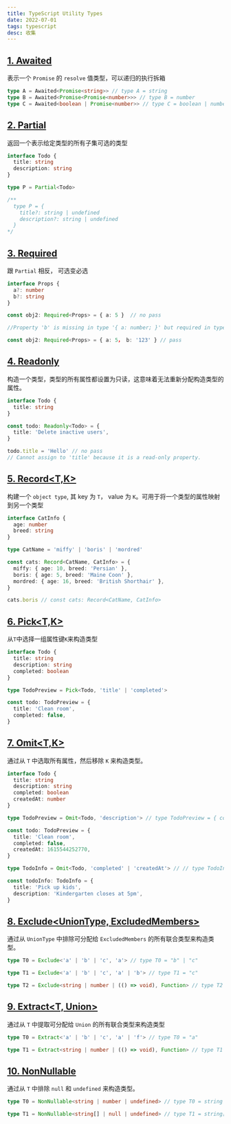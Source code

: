 ```yaml
---
title: TypeScript Utility Types
date: 2022-07-01
tags: typescript
desc: 收集
---
```


## [1. Awaited](https://www.typescriptlang.org/docs/handbook/utility-types.html#awaitedtype)

表示一个 `Promise` 的 `resolve` 值类型，可以递归的执行拆箱

```ts
type A = Awaited<Promise<string>> // type A = string
type B = Awaited<Promise<Promise<number>>> // type B = number
type C = Awaited<boolean | Promise<number>> // type C = boolean | number
```

## [2. Partial](https://www.typescriptlang.org/docs/handbook/utility-types.html#partialtype)

返回一个表示给定类型的所有子集可选的类型
```ts
interface Todo {
  title: string
  description: string
}

type P = Partial<Todo>

/**
  type P = {
    title?: string | undefined
    description?: string | undefined
  }
*/

```

## [3. Required](https://www.typescriptlang.org/docs/handbook/utility-types.html#requiredtype)

跟 `Partial` 相反， 可选变必选

```ts
interface Props {
  a?: number
  b?: string
}

const obj2: Required<Props> = { a: 5 }  // no pass

//Property 'b' is missing in type '{ a: number; }' but required in type 'Required<Props>'.

const obj2: Required<Props> = { a: 5， b: '123' } // pass

```

## [4. Readonly](https://www.typescriptlang.org/docs/handbook/utility-types.html#readonlytype)

构造一个类型，类型的所有属性都设置为只读，这意味着无法重新分配构造类型的属性。

```ts
interface Todo {
  title: string
}

const todo: Readonly<Todo> = {
  title: 'Delete inactive users',
}

todo.title = 'Hello' // no pass
// Cannot assign to 'title' because it is a read-only property.
```

## [5. Record<T,K>](https://www.typescriptlang.org/docs/handbook/utility-types.html#recordkeys-type)

构建一个 `object type`, 其 key 为 `T`， value 为 `K`。可用于将一个类型的属性映射到另一个类型

```ts
interface CatInfo {
  age: number
  breed: string
}

type CatName = 'miffy' | 'boris' | 'mordred'

const cats: Record<CatName, CatInfo> = {
  miffy: { age: 10, breed: 'Persian' },
  boris: { age: 5, breed: 'Maine Coon' },
  mordred: { age: 16, breed: 'British Shorthair' },
}

cats.boris // const cats: Record<CatName, CatInfo>
```

## [6. Pick<T,K>](https://www.typescriptlang.org/docs/handbook/utility-types.html#picktype-keys)

从`T`中选择一组属性键`K`来构造类型

```ts
interface Todo {
  title: string
  description: string
  completed: boolean
}

type TodoPreview = Pick<Todo, 'title' | 'completed'>

const todo: TodoPreview = {
  title: 'Clean room',
  completed: false,
}
```

## [7. Omit<T,K>](https://www.typescriptlang.org/docs/handbook/utility-types.html#omittype-keys)

通过从 `T` 中选取所有属性，然后移除 `K` 来构造类型。

```ts
interface Todo {
  title: string
  description: string
  completed: boolean
  createdAt: number
}

type TodoPreview = Omit<Todo, 'description'> // type TodoPreview = { completed: boolean createdAt: number title: string }

const todo: TodoPreview = {
  title: 'Clean room',
  completed: false,
  createdAt: 1615544252770,
}

type TodoInfo = Omit<Todo, 'completed' | 'createdAt'> // // type TodoInfo = { description: string title: string }

const todoInfo: TodoInfo = {
  title: 'Pick up kids',
  description: 'Kindergarten closes at 5pm',
}
```

## [8. Exclude<UnionType, ExcludedMembers>](https://www.typescriptlang.org/docs/handbook/utility-types.html#excludeuniontype-excludedmembers)

通过从 `UnionType` 中排除可分配给 `ExcludedMembers` 的所有联合类型来构造类型。

```ts
type T0 = Exclude<'a' | 'b' | 'c', 'a'> // type T0 = "b" | "c"

type T1 = Exclude<'a' | 'b' | 'c', 'a' | 'b'> // type T1 = "c"

type T2 = Exclude<string | number | (() => void), Function> // type T2 = string | number
```

## [9. Extract<T, Union>](https://www.typescriptlang.org/docs/handbook/utility-types.html#extracttype-union)

通过从 `T` 中提取可分配给 `Union` 的所有联合类型来构造类型

```ts
type T0 = Extract<'a' | 'b' | 'c', 'a' | 'f'> // type T0 = "a"

type T1 = Extract<string | number | (() => void), Function> // type T1 = () => void
```

## [10. NonNullable](https://www.typescriptlang.org/docs/handbook/utility-types.html#nonnullabletype)

通过从 `T` 中排除 `null` 和 `undefined` 来构造类型。

```ts
type T0 = NonNullable<string | number | undefined> // type T0 = string | number

type T1 = NonNullable<string[] | null | undefined> // type T1 = string[]
```
